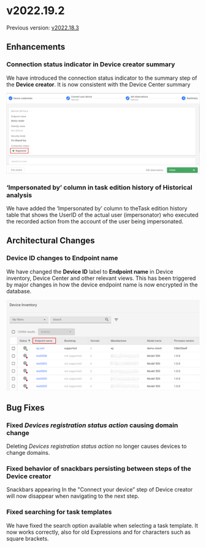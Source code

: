 # v2022.19.2

Previous version: [v2022.18.3](v2022.18.3.md)

## Enhancements

### Connection status indicator in **Device creator** summary
We have introduced the connection status indicator to the summary step of the **Device creator**. It is now consistent with the Device Center summary

![Connection status indicator](images/connection_status_tag.png "Connection status indicator")

### ‘Impersonated by’ column in task edition history of **Historical analysis**
 We have added the ‘Impersonated by’ column to theTask edition history table that shows the UserID of the actual user (impersonator) who executed the recorded action from the account of the user being impersonated.


## Architectural Changes

### **Device ID** changes to **Endpoint name**
We have changed the **Device ID** label to **Endpoint name** in Device inventory, Device Center and other relevant views. This has been triggered by major changes in how the device endpoint name is now encrypted in the database.

![Endpoint name column in DI](images/endpoint_name_DI.png "Endpoint name column in DI")

## Bug Fixes

### Fixed *Devices registration status action* causing domain change
Deleting *Devices registration status action* no longer causes devices to change domains.

### Fixed behavior of snackbars persisting between steps of the Device creator
Snackbars appearing In the "Connect your device” step of Device creator will now disappear when navigating to the next step.

### Fixed searching for task templates
We have fixed the search option available when selecting a task template. It now works correctly, also for old Expressions and for characters such as square brackets.
